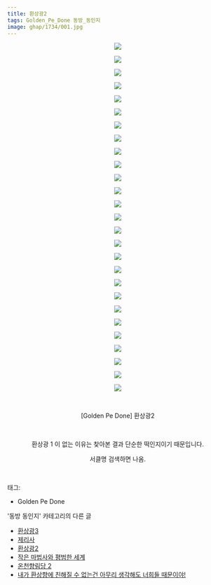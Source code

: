 ```yaml
---
title: 환상광2
tags: Golden_Pe_Done 동방_동인지
image: ghap/1734/001.jpg
---
```

<div class="article">
<p style="text-align: center; clear: none; float: none;"><img src="{{ site.nasurl }}/ghap/1734/001.jpg"/></p>
<p style="text-align: center; clear: none; float: none;"><img src="{{ site.nasurl }}/ghap/1734/002.jpg"/></p>
<p style="text-align: center; clear: none; float: none;"><img src="{{ site.nasurl }}/ghap/1734/003.jpg"/></p>
<p style="text-align: center; clear: none; float: none;"><img src="{{ site.nasurl }}/ghap/1734/004.jpg"/></p>
<p style="text-align: center; clear: none; float: none;"><img src="{{ site.nasurl }}/ghap/1734/005.jpg"/></p>
<p style="text-align: center; clear: none; float: none;"><img src="{{ site.nasurl }}/ghap/1734/006.jpg"/></p>
<p style="text-align: center; clear: none; float: none;"><img src="{{ site.nasurl }}/ghap/1734/007.jpg"/></p>
<p style="text-align: center; clear: none; float: none;"><img src="{{ site.nasurl }}/ghap/1734/008.jpg"/></p>
<p style="text-align: center; clear: none; float: none;"><img src="{{ site.nasurl }}/ghap/1734/009.jpg"/></p>
<p style="text-align: center; clear: none; float: none;"><img src="{{ site.nasurl }}/ghap/1734/010.jpg"/></p>
<p style="text-align: center; clear: none; float: none;"><img src="{{ site.nasurl }}/ghap/1734/011.jpg"/></p>
<p style="text-align: center; clear: none; float: none;"><img src="{{ site.nasurl }}/ghap/1734/012.jpg"/></p>
<p style="text-align: center; clear: none; float: none;"><img src="{{ site.nasurl }}/ghap/1734/013.jpg"/></p>
<p style="text-align: center; clear: none; float: none;"><img src="{{ site.nasurl }}/ghap/1734/014.jpg"/></p>
<p style="text-align: center; clear: none; float: none;"><img src="{{ site.nasurl }}/ghap/1734/015.jpg"/></p>
<p style="text-align: center; clear: none; float: none;"><img src="{{ site.nasurl }}/ghap/1734/016.jpg"/></p>
<p style="text-align: center; clear: none; float: none;"><img src="{{ site.nasurl }}/ghap/1734/017.jpg"/></p>
<p style="text-align: center; clear: none; float: none;"><img src="{{ site.nasurl }}/ghap/1734/018.jpg"/></p>
<p style="text-align: center; clear: none; float: none;"><img src="{{ site.nasurl }}/ghap/1734/019.jpg"/></p>
<p style="text-align: center; clear: none; float: none;"><img src="{{ site.nasurl }}/ghap/1734/020.jpg"/></p>
<p style="text-align: center; clear: none; float: none;"><img src="{{ site.nasurl }}/ghap/1734/021.jpg"/></p>
<p style="text-align: center; clear: none; float: none;"><img src="{{ site.nasurl }}/ghap/1734/022.jpg"/></p>
<p style="text-align: center; clear: none; float: none;"><img src="{{ site.nasurl }}/ghap/1734/023.jpg"/></p>
<p style="text-align: center; clear: none; float: none;"><img src="{{ site.nasurl }}/ghap/1734/024.jpg"/></p>
<p style="text-align: center; clear: none; float: none;"><img src="{{ site.nasurl }}/ghap/1734/025.jpg"/></p>
<p style="text-align: center; clear: none; float: none;"><img src="{{ site.nasurl }}/ghap/1734/026.jpg"/></p>
<p style="text-align: center; clear: none; float: none;"><img src="{{ site.nasurl }}/ghap/1734/027.jpg"/></p>
<p style="text-align: center; clear: none; float: none;"><br/></p>
<p style="text-align: center; clear: none; float: none;">[Golden Pe Done] 환상광2</p>
<p style="text-align: center; clear: none; float: none;"><br/></p>
<p style="text-align: center; clear: none; float: none;">환상광 1 이 없는 이유는 찾아본 결과 단순한 떡인지이기 때문입니다.</p>
<p style="text-align: center; clear: none; float: none;">서클명 검색하면 나옴.</p>
<p><br/></p>
</div><div class="tagTrail">
<p>태그: </p>
<ul>
<li>Golden Pe Done</li>
</ul>
</div><div class="another">
<p>'동방 동인지' 카테고리의 다른 글</p>
<ul>
<li><a href="/2016-08-20-ghap_1736">환상광3</a></li>
<li><a href="/2016-08-20-ghap_1735">제리사</a></li>
<li><a href="/2016-08-20-ghap_1734">환상광2</a></li>
<li><a href="/2016-08-20-ghap_1731">작은 마법사와 평범한 세계</a></li>
<li><a href="/2016-08-20-ghap_1730">온천향림당 2</a></li>
<li><a href="/2016-08-20-ghap_1729">내가 환상향에 친해질 수 없는건 아무리 생각해도 너희들 때문이야!</a></li>
</ul>
</div><div class="cb_module cb_fluid">
<div class="cb_wrt cb_profile">
</div><!-- commentList close -->
</div>